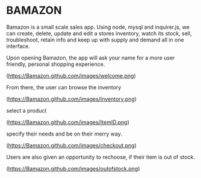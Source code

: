 # BAMAZON

Bamazon is a small scale sales app. 
Using node, mysql and inquirer.js, we can create, delete, update and edit a stores inventory, 
watch its stock, sell, troubleshoot, retain info and keep up with supply and demand all in one interface.

Upon opening Bamazon, the app will ask your name for a more user friendly, personal shopping experience. 



(https://Bamazon.github.com/images/welcome.png)

From there, the user can browse the inventory

(https://Bamazon.github.com/images/Inventory.png)

select a product 

(https://Bamazon.github.com/images/ItemID.png)

specify their needs and be on their merry way.

(https://Bamazon.github.com/images/checkout.png)

Users are also given an opportunity to rechoose, if their item is out of stock. 

(https://Bamazon.github.com/images/outofstock.png)

